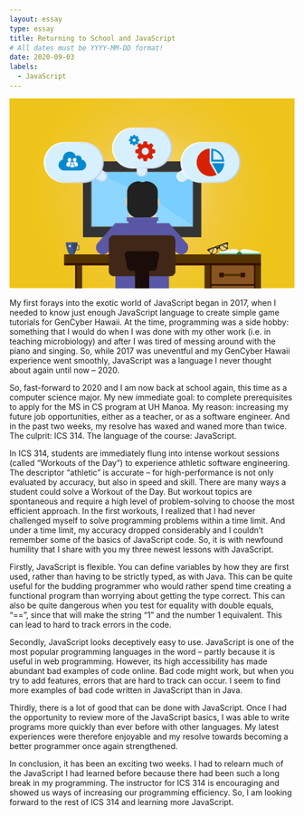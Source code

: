 ```yaml
---
layout: essay
type: essay
title: Returning to School and JavaScript
# All dates must be YYYY-MM-DD format!
date: 2020-09-03
labels:
  - JavaScript
---
```


<img class="cartoon of programmer thinking" src="../images/developer.png">

<p>My first forays into the exotic world of JavaScript began in 2017, when I needed to know just enough JavaScript language to create simple game tutorials for GenCyber Hawaii. At the time, programming was a side hobby: something that I would do when I was done with my other work (i.e. in teaching microbiology) and after I was tired of messing around with the piano and singing. So, while 2017 was uneventful and my GenCyber Hawaii experience went smoothly, JavaScript was a language I never thought about again until now – 2020.</p>
	<p>So, fast-forward to 2020 and I am now back at school again, this time as a computer science major. My new immediate goal: to complete prerequisites to apply for the MS in CS program at UH Manoa. My reason: increasing my future job opportunities, either as a teacher, or as a software engineer. And in the past two weeks, my resolve has waxed and waned more than twice. The culprit: ICS 314. The language of the course: JavaScript.</p>
	<p>In ICS 314, students are immediately flung into intense workout sessions (called “Workouts of the Day”) to experience athletic software engineering. The descriptor “athletic” is accurate – for high-performance is not only evaluated by accuracy, but also in speed and skill. There are many ways a student could solve a Workout of the Day. But workout topics are spontaneous and require a high level of problem-solving to choose the most efficient approach. In the first workouts, I realized that I had never challenged myself to solve programming problems within a time limit. And under a time limit, my accuracy dropped considerably and I couldn’t remember some of the basics of JavaScript code. So, it is with newfound humility that I share with you my three newest lessons with JavaScript.</p>
	<p>Firstly, JavaScript is flexible. You can define variables by how they are first used, rather than having to be strictly typed, as with Java. This can be quite useful for the budding programmer who would rather spend time creating a functional program than worrying about getting the type correct. This can also be quite dangerous when you test for equality with double equals, “==”, since that will make the string “1” and the number 1 equivalent. This can lead to hard to track errors in the code.</p>
	<p>Secondly, JavaScript looks deceptively easy to use. JavaScript is one of the most popular programming languages in the word – partly because it is useful in web programming. However, its high accessibility has made abundant bad examples of code online. Bad code might work, but when you try to add features, errors that are hard to track can occur. I seem to find more examples of bad code written in JavaScript than in Java.</p>
	<p>Thirdly, there is a lot of good that can be done with JavaScript. Once I had the opportunity to review more of the JavaScript basics, I was able to write programs more quickly than ever before with other languages. My latest experiences were therefore enjoyable and my resolve towards becoming a better programmer once again strengthened.</p>
	<p>In conclusion, it has been an exciting two weeks. I had to relearn much of the JavaScript I had learned before because there had been such a long break in my programming. The instructor for ICS 314 is encouraging and showed us ways of increasing our programming efficiency. So, I am looking forward to the rest of ICS 314 and learning more JavaScript.</p>


